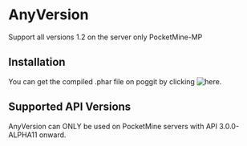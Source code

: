 # AnyVersion
Support all versions 1.2 on the server only PocketMine-MP

## Installation
You can get the compiled .phar file on poggit by clicking ![here](https://poggit.pmmp.io/ci/zyware/AnyVersion/~).

## Supported API Versions
AnyVersion can ONLY be used on PocketMine servers with API 3.0.0-ALPHA11 onward.
